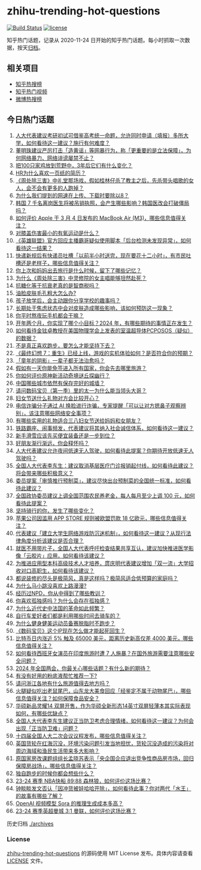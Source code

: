 # zhihu-trending-hot-questions

[![Build Status](https://github.com/justjavac/zhihu-trending-hot-questions/workflows/ci/badge.svg?branch=master)](https://github.com/justjavac/zhihu-trending-hot-questions/actions)
[![license](https://img.shields.io/github/license/justjavac/zhihu-trending-hot-questions)](https://github.com/justjavac/zhihu-trending-hot-questions/blob/master/LICENSE)

知乎热门话题，记录从 2020-11-24
日开始的知乎热门话题。每小时抓取一次数据，按天[归档](./archives)。

## 相关项目

- [知乎热搜榜](https://github.com/justjavac/zhihu-trending-top-search)
- [知乎热门视频](https://github.com/justjavac/zhihu-trending-hot-video)
- [微博热搜榜](https://github.com/justjavac/weibo-trending-hot-search)

## 今日热门话题

<!-- BEGIN -->
<!-- 最后更新时间 Tue Mar 05 2024 08:26:37 GMT+0800 (China Standard Time) -->

1. [人大代表建议考研初试可借鉴高考统一命题，允许同时申请（填报）多所大学，如何看待这一建议？施行有何难度？](https://www.zhihu.com/question/646994004)
1. [董明珠建议严厉打击「造黄谣」等网暴行为，称「更重要的是立法保障」，为何网络暴力、网络诽谤屡禁不止？](https://www.zhihu.com/question/647006565)
1. [把100只家鸡放到荒野中，3年后它们有什么变化？](https://www.zhihu.com/question/434124471)
1. [HR为什么喜欢一页纸的简历？](https://www.zhihu.com/question/593423561)
1. [《周处除三害》中礼堂那场戏，假如桂林仔杀了教主之后，先杀带头唱歌的女人，会不会有更多的人跑掉？](https://www.zhihu.com/question/646835610)
1. [为什么我们提到的网速在上传、下载时要除以8？](https://www.zhihu.com/question/21271444)
1. [韩国 7 千名离岗医生将被吊销执照，会产生哪些影响？韩国医改会打破僵局吗？](https://www.zhihu.com/question/646965914)
1. [如何评价 Apple 于 3 月 4 日发布的 MacBook Air (M3)，哪些信息值得关注？](https://www.zhihu.com/question/647062208)
1. [对膝盖伤害最小的有氧运动是什么？](https://www.zhihu.com/question/643542604)
1. [《英雄联盟》官方回应主播霸哥疑似使用脚本「后台检测未发现异常」，如何看待这一结果？](https://www.zhihu.com/question/646682422)
1. [快递新规后有快递员吐槽「以前半小时送完，现在要花十二小时」，有市民吐槽还是老样子，哪些信息值得关注？](https://www.zhihu.com/question/647003355)
1. [你上次和妈妈出去旅行是什么时候，留下了哪些记忆？](https://www.zhihu.com/question/645951910)
1. [为什么《周处除三害》中灵修院的女主唱能够坦然赴死？](https://www.zhihu.com/question/646870849)
1. [抗糖化等于抗衰老真的是智商税吗？](https://www.zhihu.com/question/641925973)
1. [油脸皮肤毛孔粗大怎么办?](https://www.zhihu.com/question/644354373)
1. [孩子放学后，会主动跟你分享学校的趣事吗？](https://www.zhihu.com/question/645181703)
1. [长期处于焦虑状态中会对皮肤造成哪些影响，该如何预防这一现象？](https://www.zhihu.com/question/646987055)
1. [你平时熬夜玩手机都会干嘛？](https://www.zhihu.com/question/646441162)
1. [开年两个月，你实现了哪个小目标？2024 年，有哪些期待的事情正在发生？](https://www.zhihu.com/question/646638244)
1. [如何看待金铉卓教授在美国物理学会上发表的室温超导体PCPOSOS（疑似）的数据？](https://www.zhihu.com/question/646987953)
1. [不是真正喜欢跑步，要怎么才能坚持下去？](https://www.zhihu.com/question/646240502)
1. [《最终幻想 7：重生》已经上线，游戏的实机体验如何？是否符合你的预期？](https://www.zhihu.com/question/646306451)
1. [「童年的阴影」一辈子都无法治愈吗？](https://www.zhihu.com/question/645841853)
1. [假如有一天你能免签进入所有国家，你会先去哪里旅游？](https://www.zhihu.com/question/646175724)
1. [你如何评价原神新活动奇境谜丘探幽行？](https://www.zhihu.com/question/646405235)
1. [中国哪些城市依然有保存完好的城墙？](https://www.zhihu.com/question/31389132)
1. [请问数码宝贝（第一季）里的太一为什么能当领头大哥？](https://www.zhihu.com/question/35190585)
1. [妇女节送什么礼物对方会比较开心？](https://www.zhihu.com/question/520020593)
1. [电信诈骗分子通过 AI 换脸进行诈骗，专家提醒「可以让对方摁鼻子观察辨别」，该注意哪些网络安全事项？](https://www.zhihu.com/question/646943656)
1. [有哪些实用的礼物适合三八妇女节送给妈妈和女朋友？](https://www.zhihu.com/question/375938423)
1. [铁路霸座、闹事频发，代表建议将其纳入社会诚信体系，如何看待这一建议？](https://www.zhihu.com/question/647002669)
1. [新手滑雪应该先买便宜装备还是一步到位？](https://www.zhihu.com/question/643500206)
1. [好朋友渐行渐远，你会释怀吗？](https://www.zhihu.com/question/644044756)
1. [人大代表建议允许夜间低速无人驾驶，如何看待此提案？你期待开放低速无人驾驶吗？](https://www.zhihu.com/question/646969882)
1. [全国人大代表李东生：建议取消基层医疗门诊报销起付线，如何看待此建议？将会带来哪些积极意义？](https://www.zhihu.com/question/646946565)
1. [委员提案「审慎推行预制菜」，建议尽快出台预制菜的全国统一标准，如何看待此建议？](https://www.zhihu.com/question/646959375)
1. [全国政协委员建议上调全国范围农民养老金，每人每月至少上调 100 元，如何看待此提案？](https://www.zhihu.com/question/646950396)
1. [坚持骑行的你，发生了哪些变化？](https://www.zhihu.com/question/646108293)
1. [苹果公司因滥用 APP STORE 规则被欧盟罚款 18 亿欧元，哪些信息值得关注？](https://www.zhihu.com/question/647051599)
1. [代表建议「建立大学生网络游戏防沉迷机制」，如何看待这一建议？从现行法律角度分析该建议是否合理？](https://www.zhihu.com/question/646968003)
1. [就医不用带片子，全国人大代表呼吁检查结果共享互认，建议加快推进医学影像「云胶片」应用，如何看待该建议？](https://www.zhihu.com/question/646959903)
1. [为推进应用型本科高级技术人才培养，庹庆明代表建议增加「双一流」大学招收对口高职生，如何看待该建议？](https://www.zhihu.com/question/646962837)
1. [都说装修的尽头是极简风，真是这样吗？极简风适合低预算的家庭吗？](https://www.zhihu.com/question/646518588)
1. [为什么马小跳没喜欢上路漫漫?](https://www.zhihu.com/question/643379596)
1. [经历过NPD，你从中得到了哪些教训？](https://www.zhihu.com/question/646383411)
1. [你喜欢孤独感吗？为什么会存在孤独感？](https://www.zhihu.com/question/646683502)
1. [为什么近代史中法国的革命如此频繁？](https://www.zhihu.com/question/39154588)
1. [自行车爱好者们都是利用哪些时间去骑车的？](https://www.zhihu.com/question/642892670)
1. [为什么健身健美运动员备赛脱脂时不跑步？](https://www.zhihu.com/question/643497550)
1. [《数码宝贝》这个IP现在怎么做才能起死回生？](https://www.zhihu.com/question/322062052)
1. [比特币日内涨近 5% 触及 65000 美元，距离历史新高仅差 4000 美元，哪些信息值得关注？](https://www.zhihu.com/question/647016256)
1. [如何看待西班牙女演员在印度旅游时遭 7 人施暴？在国外旅游需要注意哪些安全问题？](https://www.zhihu.com/question/646906802)
1. [2024 年全国两会，你最关心哪些话题？有什么新的期待？](https://www.zhihu.com/question/646408835)
1. [有没有好用的粉底液帮忙推荐一下?](https://www.zhihu.com/question/644353559)
1. [请问浙江各地有什么旅游值得去地方吗？](https://www.zhihu.com/question/643547528)
1. [火腿疑似吃出老鼠尾巴，山东龙大美食回应「经鉴定不属于动物尾巴」，哪些信息值得关注？如何保障食品安全？](https://www.zhihu.com/question/646943138)
1. [华硕新品灵耀14 双屏开售，作为华硕全新形态14英寸双屏轻薄本其实际表现如何，有哪些优缺点？](https://www.zhihu.com/question/646963940)
1. [全国人大代表李东生建议正当防卫考虑合理情绪，如何看待这一建议？为何会出现「正当防卫难」问题？](https://www.zhihu.com/question/647006994)
1. [十四届全国人大二次会议议程发布，哪些信息值得关注？](https://www.zhihu.com/question/646980496)
1. [英国货轮在红海沉没，环境污染问题引发当地担忧，货轮沉没造成的污染将对周边海域和渔民生活带来多大影响？](https://www.zhihu.com/question/646950138)
1. [原国家房改课题组组长孟晓苏表示「央企国企应退出竞争性商品房市场，回归保障房战场」，哪些信息值得关注？](https://www.zhihu.com/question/646964938)
1. [独自跑步的时候你都会想些什么？](https://www.zhihu.com/question/640076452)
1. [23-24 赛季 NBA快船 89:88 森林狼，如何评价这场比赛？](https://www.zhihu.com/question/646931782)
1. [钟睒睒发文否认「因冲货被娃哈哈开除」，如何看待此事？你对两代「水王」的故事有哪些了解？](https://www.zhihu.com/question/646969028)
1. [OpenAI 视频模型 Sora 的推理生成成本多高？](https://www.zhihu.com/question/644488552)
1. [23-24 赛季英超曼城 3:1 曼联，如何评价这场比赛？](https://www.zhihu.com/question/646914904)

<!-- END -->

历史归档 [./archives](./archives)

### License

[zhihu-trending-hot-questions](https://github.com/justjavac/zhihu-trending-hot-questions)
的源码使用 MIT License 发布。具体内容请查看 [LICENSE](./LICENSE) 文件。
